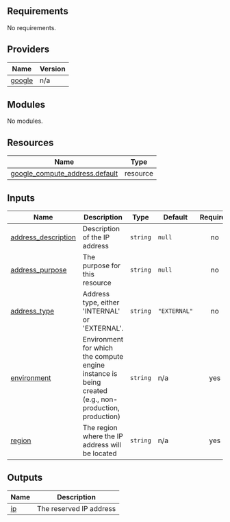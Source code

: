 ## Requirements

No requirements.

## Providers

| Name | Version |
|------|---------|
| <a name="provider_google"></a> [google](#provider\_google) | n/a |

## Modules

No modules.

## Resources

| Name | Type |
|------|------|
| [google_compute_address.default](https://registry.terraform.io/providers/hashicorp/google/latest/docs/resources/compute_address) | resource |

## Inputs

| Name | Description | Type | Default | Required |
|------|-------------|------|---------|:--------:|
| <a name="input_address_description"></a> [address\_description](#input\_address\_description) | Description of the IP address | `string` | `null` | no |
| <a name="input_address_purpose"></a> [address\_purpose](#input\_address\_purpose) | The purpose for this resource | `string` | `null` | no |
| <a name="input_address_type"></a> [address\_type](#input\_address\_type) | Address type, either 'INTERNAL' or 'EXTERNAL'. | `string` | `"EXTERNAL"` | no |
| <a name="input_environment"></a> [environment](#input\_environment) | Environment for which the compute engine instance is being created (e.g., non-production, production) | `string` | n/a | yes |
| <a name="input_region"></a> [region](#input\_region) | The region where the IP address will be located | `string` | n/a | yes |

## Outputs

| Name | Description |
|------|-------------|
| <a name="output_ip"></a> [ip](#output\_ip) | The reserved IP address |
